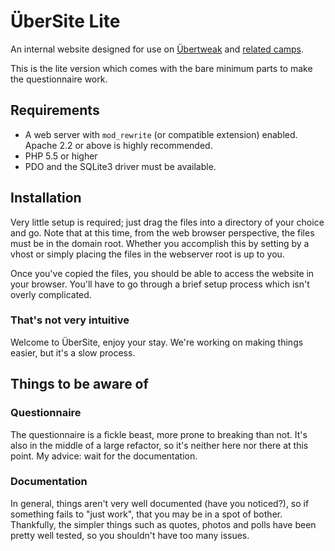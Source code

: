 # ÜberSite Lite

An internal website designed for use on [&Uuml;bertweak](http://ubertweak.org.au) and [related camps](http://crutech.org.au).

This is the lite version which comes with the bare minimum parts to make the questionnaire work.

## Requirements

* A web server with `mod_rewrite` (or compatible extension) enabled. Apache 2.2 or above is highly recommended.
* PHP 5.5 or higher
* PDO and the SQLite3 driver must be available.

## Installation

Very little setup is required; just drag the files into a directory of your choice and go. Note that at this time, from the web browser perspective, the files must be in the domain root. Whether you accomplish this by setting by a vhost or simply placing the files in the webserver root is up to you.

Once you've copied the files, you should be able to access the website in your browser. You'll have to go through a brief setup process which isn't overly complicated.

### That's not very intuitive

Welcome to &Uuml;berSite, enjoy your stay. We're working on making things easier, but it's a slow process.

## Things to be aware of

### Questionnaire

The questionnaire is a fickle beast, more prone to breaking than not. It's also in the middle of a large refactor, so it's neither here nor there at this point. My advice: wait for the documentation.

### Documentation

In general, things aren't very well documented (have you noticed?), so if something fails to "just work", that you may be in a spot of bother. Thankfully, the simpler things such as quotes, photos and polls have been pretty well tested, so you shouldn't have too many issues.
